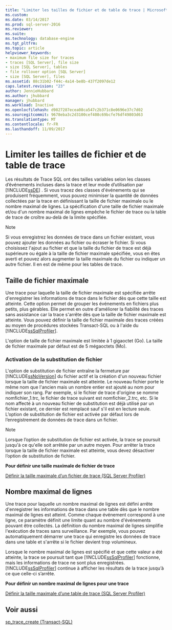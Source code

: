 ```yaml
---
title: "Limiter les tailles de fichier et de table de trace | Microsoft Docs"
ms.custom: 
ms.date: 03/14/2017
ms.prod: sql-server-2016
ms.reviewer: 
ms.suite: 
ms.technology: database-engine
ms.tgt_pltfrm: 
ms.topic: article
helpviewer_keywords:
- maximum file size for traces
- traces [SQL Server], file size
- size [SQL Server], tables
- file rollover option [SQL Server]
- size [SQL Server], files
ms.assetid: 88c31b02-f44c-4a14-be8b-437f2097de12
caps.latest.revision: "23"
author: JennieHubbard
ms.author: jhubbard
manager: jhubbard
ms.workload: Inactive
ms.openlocfilehash: d9827287ecea08ca547c2b371c8e0696e37c7d02
ms.sourcegitcommit: 9678eba3c2d3100cef408c69bcfe76df49803d63
ms.translationtype: MT
ms.contentlocale: fr-FR
ms.lasthandoff: 11/09/2017
---
```

# <a name="limit-trace-file-and-table-sizes"></a>Limiter les tailles de fichier et de table de trace
  Les résultats de Trace SQL ont des tailles variables selon les classes d’événements incluses dans la trace et leur mode d’utilisation par [!INCLUDE[ssDE](../../includes/ssde-md.md)] . Si vous tracez des classes d'événements qui se produisent fréquemment, vous pouvez minimiser la quantité de données collectées par la trace en définissant la taille de fichier maximale ou le nombre maximal de lignes. La spécification d'une taille de fichier maximale et/ou d'un nombre maximal de lignes empêche le fichier de trace ou la table de trace de croître au-delà de la limite spécifiée.  
  
> [!NOTE]  
>  Si vous enregistrez les données de trace dans un fichier existant, vous pouvez ajouter les données au fichier ou écraser le fichier. Si vous choisissez l'ajout au fichier et que la taille du fichier de trace est déjà supérieure ou égale à la taille de fichier maximale spécifiée, vous en êtes averti et pouvez alors augmenter la taille maximale du fichier ou indiquer un autre fichier. Il en est de même pour les tables de trace.  
  
## <a name="maximum-file-size"></a>Taille de fichier maximale  
 Une trace pour laquelle la taille de fichier maximale est spécifiée arrête d'enregistrer les informations de trace dans le fichier dès que cette taille est atteinte. Cette option permet de grouper les événements en fichiers plus petits, plus gérables. Elle permet en outre d'améliorer la fiabilité des traces sans assistance car la trace s'arrête dès que la taille de fichier maximale est atteinte. Vous pouvez définir la taille de fichier maximale des traces créées au moyen de procédures stockées Transact-SQL ou à l'aide du [!INCLUDE[ssSqlProfiler](../../includes/sssqlprofiler-md.md)].  
  
 L'option de taille de fichier maximale est limitée à 1 gigaoctet (Go). La taille de fichier maximale par défaut est de 5 mégaoctets (Mo).  
  
### <a name="enabling-file-rollover"></a>Activation de la substitution de fichier  
 L'option de substitution de fichier entraîne la fermeture par [!INCLUDE[ssNoVersion](../../includes/ssnoversion-md.md)] du fichier actif et la création d'un nouveau fichier lorsque la taille de fichier maximale est atteinte. Le nouveau fichier porte le même nom que l'ancien mais un nombre entier est ajouté au nom pour indiquer son rang. Par exemple, si le fichier de trace d'origine se nomme nomfichier_1.trc, le fichier de trace suivant est nomfichier_2.trc, etc. Si le nom affecté à un nouveau fichier de substitution est déjà utilisé par un fichier existant, ce dernier est remplacé sauf s'il est en lecture seule. L’option de substitution de fichier est activée par défaut lors de l’enregistrement de données de trace dans un fichier.  
  
> [!NOTE]  
>  Lorsque l’option de substitution de fichier est activée, la trace se poursuit jusqu'à ce qu'elle soit arrêtée par un autre moyen. Pour arrêter la trace lorsque la taille de fichier maximale est atteinte, vous devez désactiver l’option de substitution de fichier.  
  
 **Pour définir une taille maximale de fichier de trace**  
  
 [Définir la taille maximale d’un fichier de trace &#40;SQL Server Profiler&#41;](../../tools/sql-server-profiler/set-a-maximum-file-size-for-a-trace-file-sql-server-profiler.md)  
  
## <a name="maximum-number-of-rows"></a>Nombre maximal de lignes  
 Une trace pour laquelle un nombre maximal de lignes est défini arrête d'enregistrer les informations de trace dans une table dès que le nombre maximal de lignes est atteint. Comme chaque événement correspond à une ligne, ce paramètre définit une limite quant au nombre d'événements pouvant être collectés. La définition du nombre maximal de lignes simplifie l'exécution de traces sans surveillance. Par exemple, vous pouvez automatiquement démarrer une trace qui enregistre les données de trace dans une table et s'arrête si le fichier devient trop volumineux.  
  
 Lorsque le nombre maximal de lignes est spécifié et que cette valeur a été atteinte, la trace se poursuit tant que [!INCLUDE[ssSqlProfiler](../../includes/sssqlprofiler-md.md)] fonctionne, mais les informations de trace ne sont plus enregistrées. [!INCLUDE[ssSqlProfiler](../../includes/sssqlprofiler-md.md)] continue à afficher les résultats de la trace jusqu’à ce que celle-ci s’arrête.  
  
 **Pour définir un nombre maximal de lignes pour une trace**  
  
 [Définir la taille maximale d’une table de trace &#40;SQL Server Profiler&#41;](../../tools/sql-server-profiler/set-a-maximum-table-size-for-a-trace-table-sql-server-profiler.md)  
  
## <a name="see-also"></a>Voir aussi  
 [sp_trace_create &#40;Transact-SQL&#41;](../../relational-databases/system-stored-procedures/sp-trace-create-transact-sql.md)  
  
  
